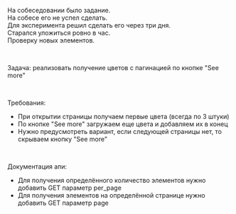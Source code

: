 <p>На собеседовании было задание.<br>
На собесе его не успел сделать.<br>
Для эксперимента решил сделать его через три дня.<br>
Старался уложиться ровно в час.<br>
Проверку новых элементов.</p><br><p>

Задача: реализовать получение цветов с пагинацией по кнопке "See more"</p><br><p>

Требования:<br>
* При открытии страницы получаем первые цвета (всегда по 3 штуки)<br>
* По кнопке "See more" загружаем еще цвета и добавляем их в конец<br>
* Нужно предусмотреть вариант, если следующей страницы нет, то скрываем кнопку "See more"</p><br><p>

Документация апи:<br>
* Для получения определённого количество элементов нужно добавить GET параметр per_page<br>
* Для получения элементов на определённой странице нужно добавить GET параметр page </p>
